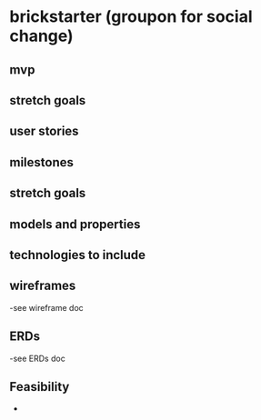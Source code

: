 # brickstarter (groupon for social change)



## mvp
## stretch goals

## user stories

## milestones

## stretch goals

## models and properties

## technologies to include

## wireframes
-see wireframe doc

## ERDs
-see ERDs doc

## Feasibility
-

